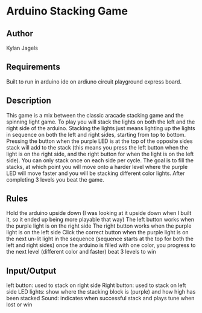 # Arduino Stacking Game

## Author
Kylan Jagels

## Requirements

Built to run in arduino ide on ardiuno circuit playground express board.

## Description

This game is a mix between the classic aracade stacking game and the spinning light game. To play you will stack the lights on both the left and the right side of the arduino. Stacking the lights just means lighting up the lights in sequence on both the left and right sides, starting from top to bottom. Pressing the button when the purple LED is at the top of the opposite sides stack will add to the stack (this means you press the left button when the light is on the right side, and the right button for when the light is on the left side). You can only stack once on each side per cycle. The goal is to fill the stacks, at which point you will move onto a harder level where the purple LED will move faster and you will be stacking different color lights. After completing 3 levels you beat the game.

## Rules

Hold the arduino upside down (I was looking at it upside down when I built it, so it ended up being more playable that way)
The left button works when the purple light is on the right side
The right button works when the purple light is on the left side
Click the correct button when the purple light is on the next un-lit light in the sequence (sequence starts at the top for both the left and right sides)
once the arduino is filled with one color, you progress to the next level (different color and faster)
beat 3 levels to win


## Input/Output
left button: used to stack on right side
Right button: used to stack on left side
LED lights: show where the stacking block is (purple) and how high has been stacked
Sound: indicates when successful stack and plays tune when lost or win
